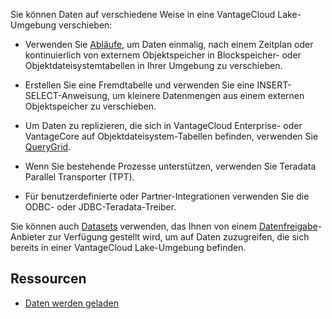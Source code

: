 Sie können Daten auf verschiedene Weise in eine VantageCloud Lake-Umgebung verschieben:

-   Verwenden Sie [Abläufe](auw1640280669500.md), um Daten einmalig, nach einem Zeitplan oder kontinuierlich von externem Objektspeicher in Blockspeicher- oder Objektdateisystemtabellen in Ihrer Umgebung zu verschieben.

-   Erstellen Sie eine Fremdtabelle und verwenden Sie eine INSERT-SELECT-Anweisung, um kleinere Datenmengen aus einem externen Objektspeicher zu verschieben.

-   Um Daten zu replizieren, die sich in VantageCloud Enterprise- oder VantageCore auf Objektdateisystem-Tabellen befinden, verwenden Sie [QueryGrid](vyx1659391025497.md).

-   Wenn Sie bestehende Prozesse unterstützen, verwenden Sie Teradata Parallel Transporter (TPT).

-   Für benutzerdefinierte oder Partner-Integrationen verwenden Sie die ODBC- oder JDBC-Teradata-Treiber.

Sie können auch [Datasets](gds1686247574408.md) verwenden, das Ihnen von einem [Datenfreigabe](jlf1663616946889.md)-Anbieter zur Verfügung gestellt wird, um auf Daten zuzugreifen, die sich bereits in einer VantageCloud Lake-Umgebung befinden.

Ressourcen
----------

-   [Daten werden geladen](https://docs.teradata.com/access/sources/dita/topic?dita:topicPath=zye1681862891537.dita)
